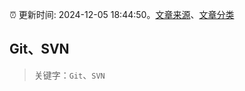 :alarm_clock: 更新时间: 2024-12-05 18:44:50。[文章来源](/README.md)、[文章分类](/TAGS.md)

## Git、SVN


> 关键字：`Git`、`SVN`




